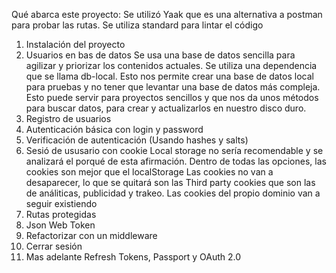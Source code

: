 Qué abarca este proyecto:
Se utilizó Yaak que es una alternativa a postman para probar las rutas.
Se utiliza standard para lintar el código

1. Instalación del proyecto
2. Usuarios en bas de datos 
    Se usa una base de datos sencilla para agilizar y priorizar los contenidos actuales.
    Se utiliza una dependencia que se llama db-local. Esto nos permite crear una base de datos local
    para pruebas y no tener que levantar una base de datos más compleja. 
    Esto puede servir para proyectos sencillos y que nos da unos métodos para buscar datos, para crear
    y actualizarlos en nuestro disco duro.
3. Registro de usuarios
4. Autenticación básica con login y password
5. Verificación de autenticación (Usando hashes y salts)
6. Sesió de ususario con cookie
    Local storage no sería recomendable y se analizará el porqué de esta afirmación.
    Dentro de todas las opciones, las cookies son mejor que el localStorage
    Las cookies no van a desaparecer, lo que se quitará son las Third party cookies que son
    las de análiticas, publicidad y trakeo.
    Las cookies del propio dominio van a seguir existiendo
7. Rutas protegidas
8. Json Web Token
9. Refactorizar con un middleware
10. Cerrar sesión
11. Mas adelante Refresh Tokens, Passport y OAuth 2.0